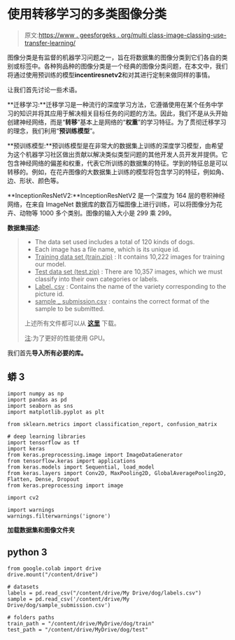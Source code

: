 # 使用转移学习的多类图像分类

> 原文:[https://www . geesforgeks . org/multi class-image-classing-use-transfer-learning/](https://www.geeksforgeeks.org/multiclass-image-classification-using-transfer-learning/)

图像分类是有监督的机器学习问题之一，旨在将数据集的图像分类到它们各自的类别或标签中。各种狗品种的图像分类是一个经典的图像分类问题，在本文中，我们将通过使用预训练的模型**incentiresnetv2**和对其进行定制来做同样的事情。

让我们首先讨论一些术语。

**迁移学习:**迁移学习是一种流行的深度学习方法，它遵循使用在某个任务中学习的知识并将其应用于解决相关目标任务的问题的方法。因此，我们不是从头开始创建神经网络，而是“**转移**”基本上是网络的“**权重**”的学习特征。为了贯彻迁移学习的理念，我们利用“**预训练模型**”。

**预训练模型:**预训练模型是在非常大的数据集上训练的深度学习模型，由希望为这个机器学习社区做出贡献以解决类似类型问题的其他开发人员开发并提供。它包含神经网络的偏差和权重，代表它所训练的数据集的特征。学到的特征总是可以转移的。例如，在花卉图像的大数据集上训练的模型将包含学习的特征，例如角、边、形状、颜色等。

**InceptionResNetV2:**InceptionResNetV2 是一个深度为 164 层的卷积神经网络，在来自 ImageNet 数据库的数百万幅图像上进行训练，可以将图像分为花卉、动物等 1000 多个类别。图像的输入大小是 299 乘 299。

**数据集描述:**

> *   The data set used includes a total of 120 kinds of dogs.
> *   Each image has a file name, which is its unique id.
> *   <u>Training data set (train.zip)</u> : It contains 10,222 images for training our model.
> *   <u>Test data set (test.zip)</u> : There are 10,357 images, which we must classify into their own categories or labels.
> *   <u>Label. csv</u> : Contains the name of the variety corresponding to the picture id.
> *   <u>sample _ submission.csv</u> : contains the correct format of the sample to be submitted.
> 
> 上述所有文件都可以从 [**<u>这里</u>**](https://drive.google.com/drive/folders/1z31bsh7gNrUiwameOEWhqtWNZuKEdKQ7?usp=sharing) 下载。
> 
> <u>注</u>:为了更好的性能使用 GPU。

我们首先**导入所有必要的库。**

## 蟒 3

```
import numpy as np
import pandas as pd
import seaborn as sns
import matplotlib.pyplot as plt

from sklearn.metrics import classification_report, confusion_matrix

# deep learning libraries
import tensorflow as tf
import keras
from keras.preprocessing.image import ImageDataGenerator
from tensorflow.keras import applications
from keras.models import Sequential, load_model
from keras.layers import Conv2D, MaxPooling2D, GlobalAveragePooling2D, Flatten, Dense, Dropout
from keras.preprocessing import image

import cv2

import warnings
warnings.filterwarnings('ignore')
```

**加载数据集和图像文件夹**

## python 3

```
from google.colab import drive
drive.mount("/content/drive")

# datasets
labels = pd.read_csv("/content/drive/My Drive/dog/labels.csv")
sample = pd.read_csv('/content/drive/My Drive/dog/sample_submission.csv')

# folders paths
train_path = "/content/drive/MyDrive/dog/train"
test_path = "/content/drive/MyDrive/dog/test"
```